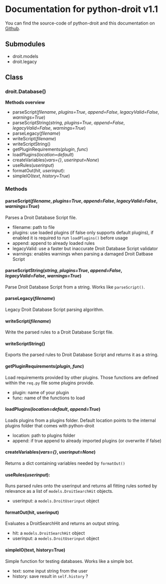 # Documentation for python-droit v1.1
You can find the source-code of python-droit and this documentation on [Github](https://github.com/jarinox/python-droit).


## Submodules
- droit.models
- droit.legacy


## Class
### droit.Database()
**Methods overview**
- parseScript(*filename*, *plugins=True*, *append=False*, *legacyValid=False*, *warnings=True*)
- parseScriptString(*string*, *plugins=True*, *append=False*, *legacyValid=False*, *warnings=True*)
- parseLegacy(*filename*)
- writeScript(*filename*)
- writeScriptString()
- getPluginRequirements(*plugin*, *func*)
- loadPlugins(*location=default*)
- createVariables(*vars={}*, *userinput=None*)
- useRules(*userinput*)
- formatOut(*hit*, *userinput*):
- simpleIO(*text*, *history=True*)

### Methods
#### parseScript(*filename*, *plugins=True*, *append=False*, *legacyValid=False*, *warnings=True*)
Parses a Droit Database Script file.
- filename: path to file
- plugins: use loaded plugins (if false only supports default plugins), if enabled it is required to run `loadPlugins()` before usage
- append: append to already loaded rules
- legacyValid: use a faster but inaccurate Droit Database Script validator
- warnings: enables warnings when parsing a damaged Droit Datbase Script

#### parseScriptString(*string*, *plugins=True*, *append=False*, *legacyValid=False*, *warnings=True*)
Parse Droit Database Script from a string.
Works like `parseScript()`.

#### parseLegacy(*filename*)
Legacy Droit Database Script parsing algorithm.

#### writeScript(*filename*)
Write the parsed rules to a Droit Database Script file.

#### writeScriptString()
Exports the parsed rules to Droit Database Script and returns it as a string.

#### getPluginRequirements(*plugin*, *func*)
Load requirements provided by other plugins. Those functions are defined within the `req.py` file some plugins provide.

- plugin: name of your plugin
- func: name of the functions to load

#### loadPlugins(*location=default*, *append=True*)
Loads plugins from a plugins folder. Default location points to the internal plugins folder that comes with python-droit
- location: path to plugins folder
- append: if true append to already imported plugins (or overwrite if false)

#### createVariables(*vars={}*, *userinput=None*)
Returns a dict containing variables needed by `formatOut()`

#### useRules(*userinput*):
Runs parsed rules onto the userinput and returns all fitting rules sorted by relevance as a list of `models.DroitSearchHit` objects.
- userinput: a `models.DroitUserinput` object

#### formatOut(hit, userinput)
Evaluates a DroitSearchHit and returns an output string.
- hit: a `models.DroitSearchHit` object
- userinput: a `models.DroitUserinput` object

#### simpleIO(text, history=True)
Simple function for testing databases. Works like a simple bot.
- text: some input string from the user
- history: save result in `self.history` ?